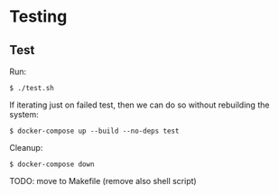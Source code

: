 # Testing

## Test
Run:
```
$ ./test.sh
```
If iterating just on failed test, then we can do so without rebuilding the system:
```
$ docker-compose up --build --no-deps test
```
Cleanup:
```
$ docker-compose down
```
TODO: move to Makefile (remove also shell script)
